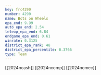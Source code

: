 ```yaml
---
key: frc4290
number: 4290
name: Bots on Wheels
epa_end: 9.99
auto_epa_end: 2.54
teleop_epa_end: 6.84
endgame_epa_end: 0.61
winrate: 0.3125
district_epa_rank: 48
district_epa_percentile: 0.3766
type: Team
---
```

[[2024ncash]]
[[2024nccmp]]
[[2024ncmec]]
